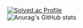
 [![Solved.ac Profile](http://mazassumnida.wtf/api/v2/generate_badge?boj=tina_98)](https://solved.ac/tina_98/)</br>
 ![Anurag's GitHub stats](https://github-readme-stats.vercel.app/api?username=mjson1954&show_icons=true&theme=highcontrast)



<!--
**mjson1954/mjson1954** is a ✨ _special_ ✨ repository because its `README.md` (this file) appears on your GitHub profile.

Here are some ideas to get you started:

- 🔭 I’m currently working on ...
- 🌱 I’m currently learning ...
- 👯 I’m looking to collaborate on ...
- 🤔 I’m looking for help with ...
- 💬 Ask me about ...
- 📫 How to reach me: ...
- 😄 Pronouns: ...
- ⚡ Fun fact: ...
-->
